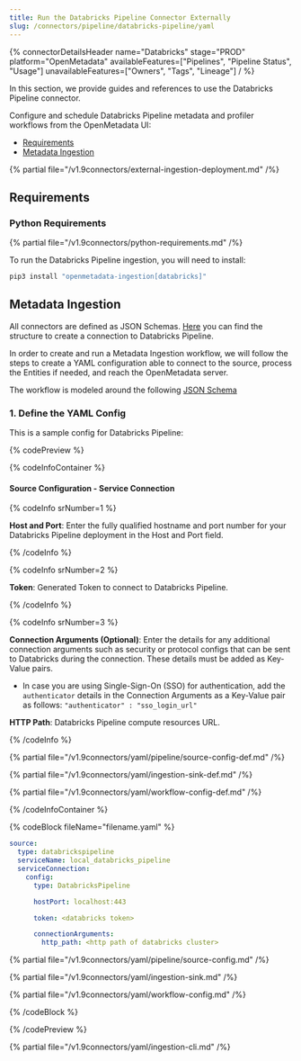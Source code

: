 ```yaml
---
title: Run the Databricks Pipeline Connector Externally
slug: /connectors/pipeline/databricks-pipeline/yaml
---
```


{% connectorDetailsHeader
name="Databricks"
stage="PROD"
platform="OpenMetadata"
availableFeatures=["Pipelines", "Pipeline Status", "Usage"]
unavailableFeatures=["Owners", "Tags", "Lineage"]
/ %}

In this section, we provide guides and references to use the Databricks Pipeline connector.

Configure and schedule Databricks Pipeline metadata and profiler workflows from the OpenMetadata UI:

- [Requirements](#requirements)
- [Metadata Ingestion](#metadata-ingestion)

{% partial file="/v1.9connectors/external-ingestion-deployment.md" /%}

## Requirements

### Python Requirements

{% partial file="/v1.9connectors/python-requirements.md" /%}

To run the Databricks Pipeline ingestion, you will need to install:

```bash
pip3 install "openmetadata-ingestion[databricks]"
```

## Metadata Ingestion

All connectors are defined as JSON Schemas.
[Here](https://github.com/open-metadata/OpenMetadata/blob/main/openmetadata-spec/src/main/resources/json/schema/entity/services/connections/pipeline/databricksPipelineConnection.json)
you can find the structure to create a connection to Databricks Pipeline.

In order to create and run a Metadata Ingestion workflow, we will follow
the steps to create a YAML configuration able to connect to the source,
process the Entities if needed, and reach the OpenMetadata server.

The workflow is modeled around the following
[JSON Schema](https://github.com/open-metadata/OpenMetadata/blob/main/openmetadata-spec/src/main/resources/json/schema/metadataIngestion/workflow.json)

### 1. Define the YAML Config

This is a sample config for Databricks Pipeline:

{% codePreview %}

{% codeInfoContainer %}

#### Source Configuration - Service Connection

{% codeInfo srNumber=1 %}

**Host and Port**: Enter the fully qualified hostname and port number for your Databricks Pipeline deployment in the Host and Port field.

{% /codeInfo %}

{% codeInfo srNumber=2 %}

**Token**: Generated Token to connect to Databricks Pipeline.

{% /codeInfo %}

{% codeInfo srNumber=3 %}

**Connection Arguments (Optional)**: Enter the details for any additional connection arguments such as security or protocol configs that can be sent to Databricks during the connection. These details must be added as Key-Value pairs.
  - In case you are using Single-Sign-On (SSO) for authentication, add the `authenticator` details in the Connection Arguments as a Key-Value pair as follows: `"authenticator" : "sso_login_url"`


**HTTP Path**: Databricks Pipeline compute resources URL.

{% /codeInfo %}


{% partial file="/v1.9connectors/yaml/pipeline/source-config-def.md" /%}

{% partial file="/v1.9connectors/yaml/ingestion-sink-def.md" /%}

{% partial file="/v1.9connectors/yaml/workflow-config-def.md" /%}

{% /codeInfoContainer %}

{% codeBlock fileName="filename.yaml" %}


```yaml {% isCodeBlock=true %}
source:
  type: databrickspipeline
  serviceName: local_databricks_pipeline
  serviceConnection:
    config:
      type: DatabricksPipeline

```
```yaml {% srNumber=1 %}
      hostPort: localhost:443

```

```yaml {% srNumber=2 %}
      token: <databricks token>

```
```yaml {% srNumber=3 %}
      connectionArguments:
        http_path: <http path of databricks cluster>
```

{% partial file="/v1.9connectors/yaml/pipeline/source-config.md" /%}

{% partial file="/v1.9connectors/yaml/ingestion-sink.md" /%}

{% partial file="/v1.9connectors/yaml/workflow-config.md" /%}

{% /codeBlock %}

{% /codePreview %}

{% partial file="/v1.9connectors/yaml/ingestion-cli.md" /%}
